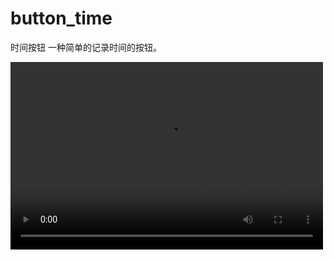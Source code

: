 # button_time

时间按钮 一种简单的记录时间的按钮。


<video src="./op/操作界面录屏.mp4" controls="controls" width="500" height="300"></video>